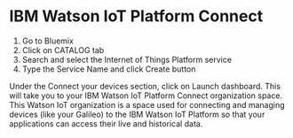# IBM Watson IoT Platform Connect

1. Go to Bluemix
2. Click on CATALOG tab
3. Search and select the Internet of Things Platform service
4. Type the Service Name and click Create button

Under the Connect your devices section, click on Launch dashboard. This will take you to your IBM Watson IoT Platform Connect organization space. This Watson IoT organization is a space used for connecting and managing devices (like your Galileo) to the IBM Watson IoT Platform so that your applications can access their live and historical data.